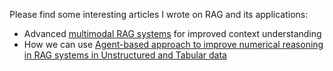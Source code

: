 Please find some interesting articles I wrote on RAG and its applications:

- Advanced [multimodal RAG systems](Multimodal_RAG_review) for improved context understanding
- How we can use [Agent-based approach to improve numerical reasoning in RAG systems in Unstructured and Tabular data](efficient_reasoning_agentic_rag_unstructured_tabular_data)
